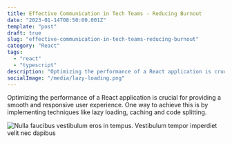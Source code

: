 ```yaml
---
title: Effective Communication in Tech Teams - Reducing Burnout
date: "2023-01-14T08:50:00.001Z"
template: "post"
draft: true
slug: "effective-communication-in-tech-teams-reducing-burnout"
category: "React"
tags:
  - "react"
  - "typescript"
description: "Optimizing the performance of a React application is crucial for providing a smooth and responsive user experience. One way to achieve this is by implementing techniques like lazy loading, caching and code splitting."
socialImage: "/media/lazy-loading.png"
---
```


Optimizing the performance of a React application is crucial for providing a smooth and responsive user experience. One way to achieve this is by implementing techniques like lazy loading, caching and code splitting.

![Nulla faucibus vestibulum eros in tempus. Vestibulum tempor imperdiet velit nec dapibus](/media/lazy-loading.png)
